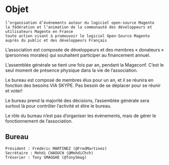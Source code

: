 # Objet

    l’organisation d’événements autour du logiciel open-source Magento
    la fédération et l’animation de la communauté des développeurs et utilisateurs Magento en France
    toute action visant à promouvoir le logiciel Open-Source Magento auprès du public et des développeurs Français

L’association est composée de développeurs et des membres « donateurs » (personnes morales) qui souhaitent participer au financement annuel.

L’assemblée générale se tient une fois par an, pendant la Mageconf. C’est le seul moment de présence physique dans la vie de l’association.

Le bureau est composé de membres élus pour un an, et il se réunira en fonction des besoins VIA SKYPE. Pas besoin de se déplacer pour se réunir et voter!

Le bureau prend la majorité des décisions, l’assemblée générale sera surtout là pour contrôler l’activité et élire le bureau.

Le rôle du bureau n’est pas d’organiser les événements, mais de gérer le fonctionnement de l’association.


## Bureau

    Président : Frédéric MARTINEZ (@FredMartinez)
    Secrétaire : Mehdi CHAOUCH (@MehdiChch)
    Trésorier : Tony SMAGGHE (@TonySmag)
